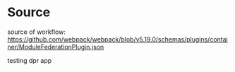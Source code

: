 # Source 
source of workflow: https://github.com/webpack/webpack/blob/v5.19.0/schemas/plugins/container/ModuleFederationPlugin.json

testing dpr app

